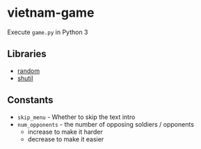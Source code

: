 # vietnam-game

Execute `game.py` in Python 3

## Libraries
- [random](https://docs.python.org/2/library/random.html)
- [shutil](https://docs.python.org/2/library/shutil.html)

## Constants

- `skip_menu` - Whether to skip the text intro
- `num_opponents` - the number of opposing soldiers / opponents
   - increase to make it harder
   - decrease to make it easier
